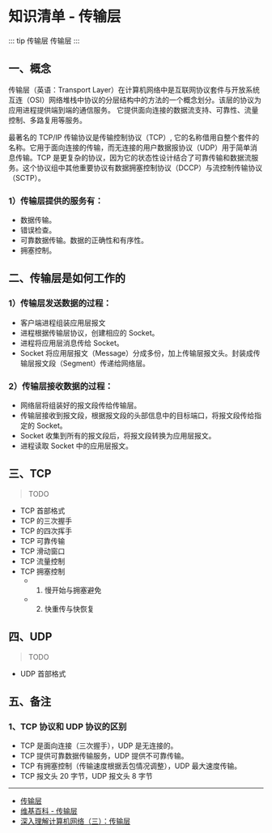 # 知识清单 - 传输层

::: tip 传输层
传输层
:::

## 一、概念

传输层（英语：Transport Layer）在计算机网络中是互联网协议套件与开放系统互连（OSI）网络堆栈中协议的分层结构中的方法的一个概念划分。该层的协议为应用进程提供端到端的通信服务。 它提供面向连接的数据流支持、可靠性、流量控制、多路复用等服务。

最著名的 TCP/IP 传输协议是传输控制协议（TCP）, 它的名称借用自整个套件的名称。它用于面向连接的传输，而无连接的用户数据报协议（UDP）用于简单消息传输。TCP 是更复杂的协议，因为它的状态性设计结合了可靠传输和数据流服务。这个协议组中其他重要协议有数据拥塞控制协议（DCCP）与流控制传输协议（SCTP）。

### 1）传输层提供的服务有：

- 数据传输。
- 错误检查。
- 可靠数据传输。数据的正确性和有序性。
- 拥塞控制。

## 二、传输层是如何工作的

### 1）传输层发送数据的过程：

- 客户端进程组装应用层报文
- 进程根据传输层协议，创建相应的 Socket。
- 进程将应用层消息传给 Socket。
- Socket 将应用层报文（Message）分成多份，加上传输层报文头。封装成传输层报文段（Segment）传递给网络层。

### 2）传输层接收数据的过程：

- 网络层将组装好的报文段传给传输层。
- 传输层接收到报文段，根据报文段的头部信息中的目标端口，将报文段传给指定的 Socket。
- Socket 收集到所有的报文段后，将报文段转换为应用层报文。
- 进程读取 Socket 中的应用层报文。

## 三、TCP

> TODO

- TCP 首部格式
- TCP 的三次握手
- TCP 的四次挥手
- TCP 可靠传输
- TCP 滑动窗口
- TCP 流量控制
- TCP 拥塞控制
  - 1. 慢开始与拥塞避免
  - 2. 快重传与快恢复

## 四、UDP

> TODO

- UDP 首部格式

## 五、备注

### 1、TCP 协议和 UDP 协议的区别

- TCP 是面向连接（三次握手），UDP 是无连接的。
- TCP 提供可靠数据传输服务，UDP 提供不可靠传输。
- TCP 有拥塞控制（传输速度根据丢包情况调整），UDP 最大速度传输。
- TCP 报文头 20 字节，UDP 报文头 8 字节

---

- [传输层](https://mm.edrawsoft.cn/template/268701)
- [维基百科 - 传输层](https://zh.wikipedia.org/zh-hans/%E4%BC%A0%E8%BE%93%E5%B1%82)
- [深入理解计算机网络（三）：传输层](https://www.taogenjia.com/2019/08/28/computer-network-3-transport-layer/)
